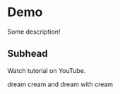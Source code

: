 # Demo

Some description!

## Subhead

Watch tutorial on YouTube.


dream cream and dream with cream